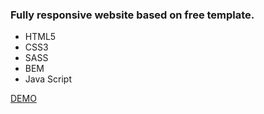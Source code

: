 <h3>Fully responsive website based on free template.</h3>
<ul>
  <li>HTML5</li>
  <li>CSS3</li>
  <li>SASS</li>
  <li>BEM</li> 
  <li>Java Script</li> 
</ul>

<a href="https://justynamak.github.io/hello-neon/">DEMO</a>
